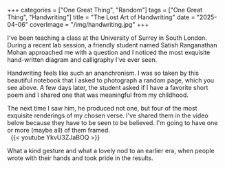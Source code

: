 +++
categories = ["One Great Thing", "Random"]
tags = ["One Great Thing", "Handwriting"]
title = "The Lost Art of Handwriting"
date = "2025-04-06"
coverImage = "/img/handwriting.jpg"
+++

I've been teaching a class at the University of Surrey in South London. During a recent lab session, a friendly student named Satish Ranganathan Mohan approached me with a question and I noticed the most exquisite hand-written diagram and calligraphy I've ever seen.

<!--more-->

Handwriting feels like such an ananchronism. I was so taken by this beautiful notebook that I asked to photograph a random page, which you see above. A few days later, the student asked if I have a favorite short poem and I shared one that was meaningful from my childhood.

The next time I saw him, he produced not one, but four of the most exquisite renderings of my chosen verse. I've shared them in the video below because they have to be seen to be believed. I'm going to have one or more (maybe all) of them framed.  
&nbsp;
{{< youtube YkvU3ZJaBOQ >}}

What a kind gesture and what a lovely nod to an earlier era, when people wrote with their hands and took pride in the results.
